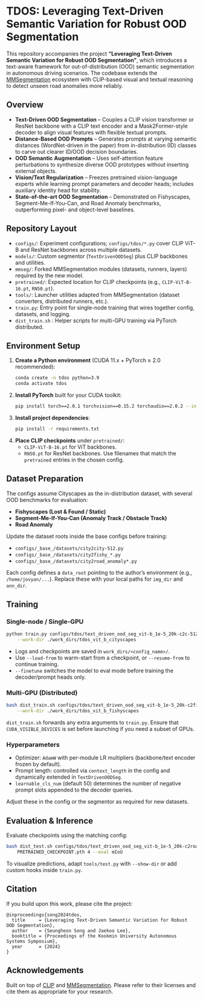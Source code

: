 # TDOS: Leveraging Text-Driven Semantic Variation for Robust OOD Segmentation

This repository accompanies the project **“Leveraging Text-Driven Semantic Variation for Robust OOD Segmentation”**, which introduces a text-aware framework for out-of-distribution (OOD) semantic segmentation in autonomous driving scenarios. The codebase extends the [MMSegmentation](https://github.com/open-mmlab/mmsegmentation) ecosystem with CLIP-based visual and textual reasoning to detect unseen road anomalies more reliably.

## Overview

- **Text-Driven OOD Segmentation** – Couples a CLIP vision transformer or ResNet backbone with a CLIP text encoder and a Mask2Former-style decoder to align visual features with flexible textual prompts.
- **Distance-Based OOD Prompts** – Generates prompts at varying semantic distances (WordNet-driven in the paper) from in-distribution (ID) classes to carve out clearer ID/OOD decision boundaries.
- **OOD Semantic Augmentation** – Uses self-attention feature perturbations to synthesize diverse OOD prototypes without inserting external objects.
- **Vision/Text Regularization** – Freezes pretrained vision-language experts while learning prompt parameters and decoder heads; includes auxiliary identity head for stability.
- **State-of-the-art OOD Segmentation** – Demonstrated on Fishyscapes, Segment-Me-If-You-Can, and Road Anomaly benchmarks, outperforming pixel- and object-level baselines.


## Repository Layout

- `configs/`: Experiment configurations; `configs/tdos/*.py` cover CLIP ViT-B and ResNet backbones across multiple datasets.
- `models/`: Custom segmentor (`TextDrivenOODSeg`) plus CLIP backbones and utilities.
- `mmseg/`: Forked MMSegmentation modules (datasets, runners, layers) required by the new model.
- `pretrained/`: Expected location for CLIP checkpoints (e.g., `CLIP-ViT-B-16.pt`, `RN50.pt`).
- `tools/`: Launcher utilities adapted from MMSegmentation (dataset converters, distributed runners, etc.).
- `train.py`: Entry point for single-node training that wires together config, datasets, and logging.
- `dist_train.sh` : Helper scripts for multi-GPU training via PyTorch distributed.


## Environment Setup

1. **Create a Python environment** (CUDA 11.x + PyTorch ≥ 2.0 recommended):
   ```bash
   conda create -n tdos python=3.9
   conda activate tdos
   ```
2. **Install PyTorch** built for your CUDA toolkit:
   ```bash
   pip install torch==2.0.1 torchvision==0.15.2 torchaudio==2.0.2 --index-url https://download.pytorch.org/whl/cu118
   ```
3. **Install project dependencies**:
   ```bash
   pip install -r requirements.txt
   ```
4. **Place CLIP checkpoints** under `pretrained/`:
   - `CLIP-ViT-B-16.pt` for ViT backbones.
   - `RN50.pt` for ResNet backbones.
   Use filenames that match the `pretrained` entries in the chosen config.

## Dataset Preparation

The configs assume Cityscapes as the in-distribution dataset, with several OOD benchmarks for evaluation:

- **Fishyscapes (Lost & Found / Static)**  
- **Segment-Me-If-You-Can (Anomaly Track / Obstacle Track)**  
- **Road Anomaly**  

Update the dataset roots inside the base configs before training:

- `configs/_base_/datasets/city2city-512.py`
- `configs/_base_/datasets/city2fishy_*.py`
- `configs/_base_/datasets/city2road_anomaly*.py`

Each config defines a `data_root` pointing to the author’s environment (e.g., `/home/jovyan/...`). Replace these with your local paths for `img_dir` and `ann_dir`.

## Training

### Single-node / Single-GPU

```bash
python train.py configs/tdos/text_driven_ood_seg_vit-b_1e-5_20k-c2c-512.py \
    --work-dir ./work_dirs/tdos_vit_b_cityscapes
```

- Logs and checkpoints are saved in `work_dirs/<config_name>/`.
- Use `--load-from` to warm-start from a checkpoint, or `--resume-from` to continue training.
- `--finetune` switches the model to eval mode before training the decoder/prompt heads only.

### Multi-GPU (Distributed)

```bash
bash dist_train.sh configs/tdos/text_driven_ood_seg_vit-b_1e-5_20k-c2fishy_LnF-512.py 4 \
    --work-dir ./work_dirs/tdos_vit_b_fishyscapes
```

`dist_train.sh` forwards any extra arguments to `train.py`. Ensure that `CUDA_VISIBLE_DEVICES` is set before launching if you need a subset of GPUs.

### Hyperparameters

- Optimizer: `AdamW` with per-module LR multipliers (backbone/text encoder frozen by default).
- Prompt length: controlled via `context_length` in the config and dynamically extended in `TextDrivenOODSeg`.
- `learnable_cls_num` (default 50) determines the number of negative prompt slots appended to the decoder queries.

Adjust these in the config or the segmentor as required for new datasets.

## Evaluation & Inference

Evaluate checkpoints using the matching config:

```bash
bash dist_test.sh configs/tdos/text_driven_ood_seg_vit-b_1e-5_20k-c2road_anomaly-512.py \
    PRETRAINED_CHECKPOINT.pth 4 --eval mIoU
```

To visualize predictions, adapt `tools/test.py` with `--show-dir` or add custom hooks inside `train.py`.

## Citation

If you build upon this work, please cite the project:

```
@inproceedings{song2024tdos,
  title     = {Leveraging Text-Driven Semantic Variation for Robust OOD Segmentation},
  author    = {Seungheon Song and Jaekoo Lee},
  booktitle = {Proceedings of the Kookmin University Autonomous Systems Symposium},
  year      = {2024}
}
```

## Acknowledgements

Built on top of [CLIP](https://github.com/openai/CLIP) and [MMSegmentation](https://github.com/open-mmlab/mmsegmentation). Please refer to their licenses and cite them as appropriate for your research.
